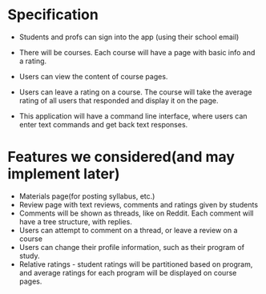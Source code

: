 # Specification

- Students and profs can sign into the app (using their school email)
- There will be courses. Each course will have a page with basic info and a rating.
- Users can view the content of course pages.

- Users can leave a rating on a course. The course will take the average rating of all users that responded and display it on the page.
- This application will have a command line interface, where users can enter text commands and get back text responses.

# Features we considered(and may implement later)
- Materials page(for posting syllabus, etc.)
- Review page with text reviews, comments and ratings given by students
- Comments will be shown as threads, like on Reddit. Each comment will have a tree structure, with replies.
- Users can attempt to comment on a thread, or leave a review on a course
- Users can change their profile information, such as their program of study.
- Relative ratings - student ratings will be partitioned based on program, and average ratings for each program will be displayed on course pages.
